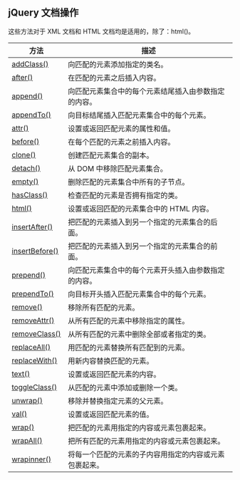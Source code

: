 ## jQuery 文档操作

这些方法对于 XML 文档和 HTML 文档均是适用的，除了：html()。

| 方法                                                         | 描述                                                   |
| ------------------------------------------------------------ | ------------------------------------------------------ |
| [addClass()](http://www.w3school.com.cn/jquery/attributes_addclass.asp) | 向匹配的元素添加指定的类名。                           |
| [after()](http://www.w3school.com.cn/jquery/manipulation_after.asp) | 在匹配的元素之后插入内容。                             |
| [append()](http://www.w3school.com.cn/jquery/manipulation_append.asp) | 向匹配元素集合中的每个元素结尾插入由参数指定的内容。   |
| [appendTo()](http://www.w3school.com.cn/jquery/manipulation_appendto.asp) | 向目标结尾插入匹配元素集合中的每个元素。               |
| [attr()](http://www.w3school.com.cn/jquery/attributes_attr.asp) | 设置或返回匹配元素的属性和值。                         |
| [before()](http://www.w3school.com.cn/jquery/manipulation_before.asp) | 在每个匹配的元素之前插入内容。                         |
| [clone()](http://www.w3school.com.cn/jquery/manipulation_clone.asp) | 创建匹配元素集合的副本。                               |
| [detach()](http://www.w3school.com.cn/jquery/manipulation_detach.asp) | 从 DOM 中移除匹配元素集合。                            |
| [empty()](http://www.w3school.com.cn/jquery/manipulation_empty.asp) | 删除匹配的元素集合中所有的子节点。                     |
| [hasClass()](http://www.w3school.com.cn/jquery/attributes_hasclass.asp) | 检查匹配的元素是否拥有指定的类。                       |
| [html()](http://www.w3school.com.cn/jquery/manipulation_html.asp) | 设置或返回匹配的元素集合中的 HTML 内容。               |
| [insertAfter()](http://www.w3school.com.cn/jquery/manipulation_insertafter.asp) | 把匹配的元素插入到另一个指定的元素集合的后面。         |
| [insertBefore()](http://www.w3school.com.cn/jquery/manipulation_insertbefore.asp) | 把匹配的元素插入到另一个指定的元素集合的前面。         |
| [prepend()](http://www.w3school.com.cn/jquery/manipulation_prepend.asp) | 向匹配元素集合中的每个元素开头插入由参数指定的内容。   |
| [prependTo()](http://www.w3school.com.cn/jquery/manipulation_perpendto.asp) | 向目标开头插入匹配元素集合中的每个元素。               |
| [remove()](http://www.w3school.com.cn/jquery/manipulation_remove.asp) | 移除所有匹配的元素。                                   |
| [removeAttr()](http://www.w3school.com.cn/jquery/attributes_removeattr.asp) | 从所有匹配的元素中移除指定的属性。                     |
| [removeClass()](http://www.w3school.com.cn/jquery/attributes_removeclass.asp) | 从所有匹配的元素中删除全部或者指定的类。               |
| [replaceAll()](http://www.w3school.com.cn/jquery/manipulation_replaceall.asp) | 用匹配的元素替换所有匹配到的元素。                     |
| [replaceWith()](http://www.w3school.com.cn/jquery/manipulation_replacewith.asp) | 用新内容替换匹配的元素。                               |
| [text()](http://www.w3school.com.cn/jquery/manipulation_text.asp) | 设置或返回匹配元素的内容。                             |
| [toggleClass()](http://www.w3school.com.cn/jquery/attributes_toggleclass.asp) | 从匹配的元素中添加或删除一个类。                       |
| [unwrap()](http://www.w3school.com.cn/jquery/manipulation_unwrap.asp) | 移除并替换指定元素的父元素。                           |
| [val()](http://www.w3school.com.cn/jquery/attributes_val.asp) | 设置或返回匹配元素的值。                               |
| [wrap()](http://www.w3school.com.cn/jquery/manipulation_wrap.asp) | 把匹配的元素用指定的内容或元素包裹起来。               |
| [wrapAll()](http://www.w3school.com.cn/jquery/manipulation_wrapall.asp) | 把所有匹配的元素用指定的内容或元素包裹起来。           |
| [wrapinner()](http://www.w3school.com.cn/jquery/manipulation_wrapinner.asp) | 将每一个匹配的元素的子内容用指定的内容或元素包裹起来。 |